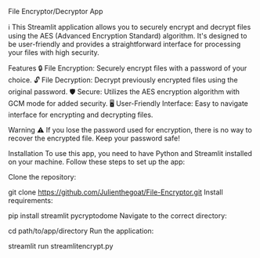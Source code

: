 File Encryptor/Decryptor App

ℹ️ This Streamlit application allows you to securely encrypt and decrypt files using the AES (Advanced Encryption Standard) algorithm. It's designed to be user-friendly and provides a straightforward interface for processing your files with high security.

Features
🔒 File Encryption: Securely encrypt files with a password of your choice. 🔓 File Decryption: Decrypt previously encrypted files using the original password. 🛡️ Secure: Utilizes the AES encryption algorithm with GCM mode for added security. 🖥️ User-Friendly Interface: Easy to navigate interface for encrypting and decrypting files.

Warning
⚠️ If you lose the password used for encryption, there is no way to recover the encrypted file. Keep your password safe!

Installation
To use this app, you need to have Python and Streamlit installed on your machine. Follow these steps to set up the app:

Clone the repository:

git clone https://github.com/Julienthegoat/File-Encryptor.git
Install requirements:

pip install streamlit pycryptodome
Navigate to the correct directory:

cd path/to/app/directory
Run the application:

streamlit run streamlitencrypt.py
